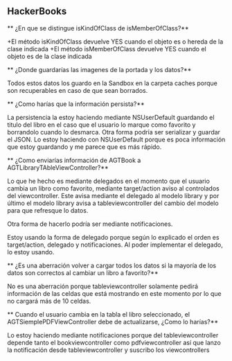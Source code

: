 ## HackerBooks

** ¿En que se distingue isKindOfClass de isMemberOfClass?** 

+El método isKindOfClass devuelve YES cuando el objeto es o hereda de la clase indicada
+El método isMemberOfClass devuelve YES cuando el objeto es de la clase indicada

** ¿Donde guardarías las imagenes de la portada y los datos?**

Todos estos datos los guardo en la Sandbox en la carpeta caches porque son recuperables en caso de que sean borrados.

** ¿Como harías que la información persista?**

La persistencia la estoy haciendo mediante NSUserDefault guardando el titulo del libro en el caso que el usuario lo marque como favorito y borrandolo cuando lo desmarca. Otra forma podría ser serializar y guardar el JSON. Lo estoy haciendo con NSUserDefault porque es poca información que estoy guardando y me parece que es más rápido.

** ¿Como enviarías información de AGTBook a AGTLibraryTAbleViewController?**

Lo que he hecho es mediante delegados en el momento que el usuario cambia un libro como favorito, mediante target/action aviso al controlados del viewcontroller. Este avisa mediante el delegado al modelo library y por último el modelo library avisa a tableviewcontroller del cambio del modelo para que refresque lo datos.

Otra forma de hacerlo podría ser mediante notificaciones. 

Estoy usando la forma de delegado porque según lo explicado el orden es target/action, delegado y notificaciones. Al poder implementar el delegado, lo estoy usando.

** ¿Es una aberración volver a cargar todos los datos si la mayoría de los datos son correctos al cambiar un libro a favorito?**

No es una aberración porque tableviewcontroller solamente pedirá información de las celdas que está mostrando en este momento por lo que no cargará más de 10 celdas.

** Cuando el usuario cambia en la tabla el libro seleccionado, el AGTSiemplePDFViewController debe de actualizarse, ¿Como lo harías?**

Lo estoy haciendo mediante notificaciones porque del tableviewcontroller depende tanto el bookviewcontroller como pdfviewcontroller así que lanzo la notificación desde tableviewcontroller y suscribo los viewcontrollers

